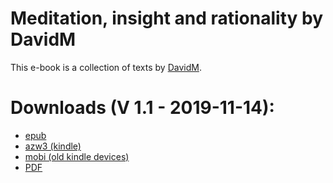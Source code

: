 # Meditation, insight and rationality by DavidM

This e-book is a collection of texts by [DavidM](https://www.lesswrong.com/users/davidm).


# Downloads (V 1.1 - 2019-11-14):

- [epub](https://github.com/atrahhdis/medinra/raw/master/ebooks/Meditation%2C%20insight%2C%20and%20rationality%20-%20DavidM.epub)
- [azw3 (kindle)](https://github.com/atrahhdis/medinra/raw/master/ebooks/Meditation%2C%20insight%2C%20and%20rationality%20-%20DavidM.azw3)
- [mobi (old kindle devices)](https://github.com/atrahhdis/medinra/raw/master/ebooks/Meditation%2C%20insight%2C%20and%20rationality%20-%20DavidM.mobi)
- [PDF](https://github.com/atrahhdis/medinra/raw/master/ebooks/Meditation%2C%20insight%2C%20and%20rationality%20-%20DavidM.pdf)
